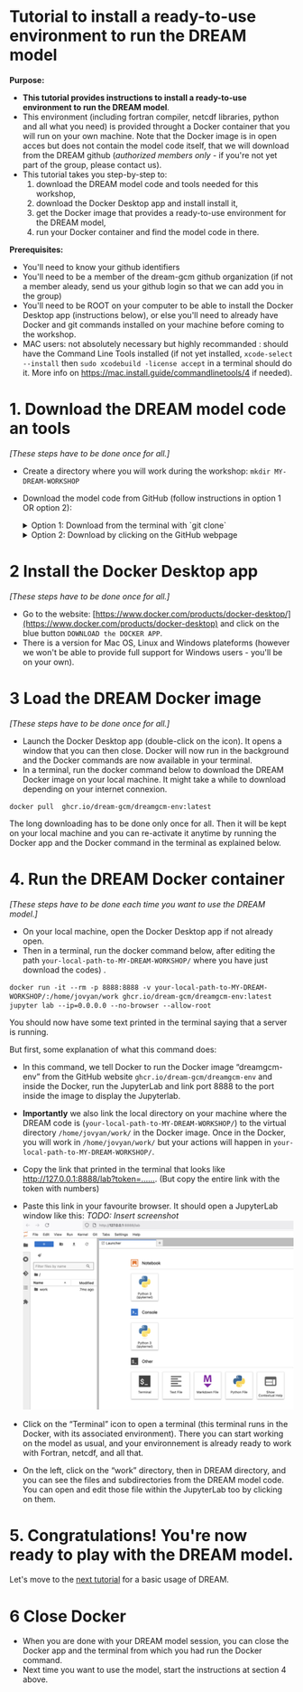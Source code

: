 # Tutorial  to install a ready-to-use environment to run the DREAM model


**Purpose:** 
* __This tutorial provides  instructions to install a ready-to-use environment to run the DREAM model__.
* This environment (including fortran compiler, netcdf libraries, python  and all what you need) is provided throught a Docker container that you will run on your own machine. Note that the Docker image is in open acces but  does not contain the model code itself, that we will  download from the DREAM github (_authorized members only_ - if you're not yet part of the group, please contact us). 
* This tutorial takes you step-by-step to:
    1. download the DREAM model code and tools needed for this workshop, 
    2. download the Docker Desktop app and install install it,
    2. get the  Docker image that  provides a ready-to-use environment for the DREAM model,
    3. run your Docker container and find the model code in there. 
 
**Prerequisites:** 
* You'll need to know your github identifiers
* You'll need  to be a member of the dream-gcm github organization (if not a member aleady, send us your github login so that we can  add you in the group)
* You'll need to be ROOT on your computer to be able to install the Docker Desktop app (instructions below), or else you'll need to already have Docker and git commands installed on your machine before coming to the workshop.
* MAC users: not absolutely necessary but highly recommanded : should have the Command Line Tools installed (if not yet installed,   `xcode-select --install` then `sudo xcodebuild -license accept` in a terminal should do it. More info on https://mac.install.guide/commandlinetools/4  if needed).

# 1. Download the DREAM model code an tools
_[These steps have to be done once for all.]_

* Create a directory where you will work during the workshop: `mkdir MY-DREAM-WORKSHOP`


* Download the model code from GitHub (follow instructions in option 1 OR option 2):

  <details>
  <summary>Option 1: Download from the terminal with `git clone`</summary>

  Because the DREAM code repository is private you will need to enter your GitHub ID and password when cloning.

    ```
    # Download the model code and plot tools in the workshop directory with git
    cd MY-DREAM-WORKSHOP
    git clone https://github.com/dream-gcm/DREAM.git
    git clone https://github.com/dream-gcm/dream-tools.git
    
    # In the code directory, switch to the branch `dev-in-Docker` developped specifically for the workshop.
    cd DREAM
    git checkout dev-in-Docker
    ```

  </details>

  <details>
  <summary>Option 2: Download by clicking on the GitHub webpage</summary>
      
    * Because the DREAM code repository is private you will need to be logged in to [https://github.com/](https://github.com/) before going to the page below and clicking download.
    * Once logged in, go to [https://github.com/dream-gcm/DREAM/tree/dev-in-Docker](https://github.com/dream-gcm/DREAM/tree/dev-in-Docker)
    * Click on the green CODE button and then 'Download zip' in the menu. 
    * Save this zip file in your workshop directory and unzip it.
    
  </details>



# 2 Install the Docker Desktop app 
_[These steps have to be done once for all.]_

* Go to the website: [https://www.docker.com/products/docker-desktop/](https://www.docker.com/products/docker-desktop) and click on the blue button `DOWNLOAD the DOCKER APP`.
* There is a version for Mac OS, Linux and Windows plateforms (however we won't be able to provide full support for Windows users - you'll be on your own). 


# 3 Load the DREAM Docker image 
_[These steps have to be done once for all.]_

* Launch the Docker Desktop app (double-click on the icon). It opens a window that you can then close. Docker will now run in the background and the Docker commands are now available in your terminal.
* In a terminal, run the docker command below to download the DREAM Docker image on your local machine. It might take a while to download depending on your internet connexion.
```
docker pull  ghcr.io/dream-gcm/dreamgcm-env:latest
```
The long downloading  has to be done only once for all. Then it  will be kept  on your local machine and you can re-activate it anytime by running the Docker app and the Docker command in the terminal as explained below.



# 4. Run the DREAM Docker container
_[These steps have to be done each time you want to use the DREAM model.]_

* On your local machine, open the Docker Desktop app if not already open.
*  Then in a terminal, run the docker command below, after editing  the path `your-local-path-to-MY-DREAM-WORKSHOP/` where you have just download the codes) .
```
docker run -it --rm -p 8888:8888 -v your-local-path-to-MY-DREAM-WORKSHOP/:/home/jovyan/work ghcr.io/dream-gcm/dreamgcm-env:latest jupyter lab --ip=0.0.0.0 --no-browser --allow-root
```
You should now have some text printed in the terminal saying that a server is running.

But first, some explanation of what this command does:
  * In this command, we tell Docker to run the Docker image “dreamgcm-env” from the GitHub website `ghcr.io/dream-gcm/dreamgcm-env` and inside the Docker,  run the JupyterLab  and   link port 8888 to the port inside the image to display the Jupyterlab.
  * **Importantly** we also link  the local directory on your machine where the DREAM code is (`your-local-path-to-MY-DREAM-WORKSHOP/`) to the virtual directory `/home/jovyan/work/` in the Docker image. Once in the Docker, you will work in `/home/jovyan/work/` but your actions will happen in `your-local-path-to-MY-DREAM-WORKSHOP/`.

*  Copy the link that printed in the terminal that looks like  http://127.0.0.1:8888/lab?token=…….  (But copy the entire link with the token with numbers)
*  Paste this link in your favourite browser. It should open a JupyterLab window like this:
_TODO: Insert screenshot_ ![screenshot1](./FIGS/Screenshot1.png)

*  Click on the “Terminal” icon to open a terminal (this terminal runs in the Docker, with its associated environment). There you can start working on the model as usual, and your environnement is already ready to work with Fortran, netcdf, and all that.
*  On the left, click on the “work” directory, then in DREAM directory, and you can see the files and subdirectories from the DREAM model code. You can open and edit those file within the JupyterLab too by clicking on them.

# 5. Congratulations! You're now ready to play with the DREAM model. 
Let's move to the [next tutorial]() for a basic usage of DREAM.

# 6 Close Docker 
* When you are done with your DREAM model session, you can close the Docker app and the terminal from which you had run the Docker command.
* Next time you want to use the model, start the instructions at section 4 above.
